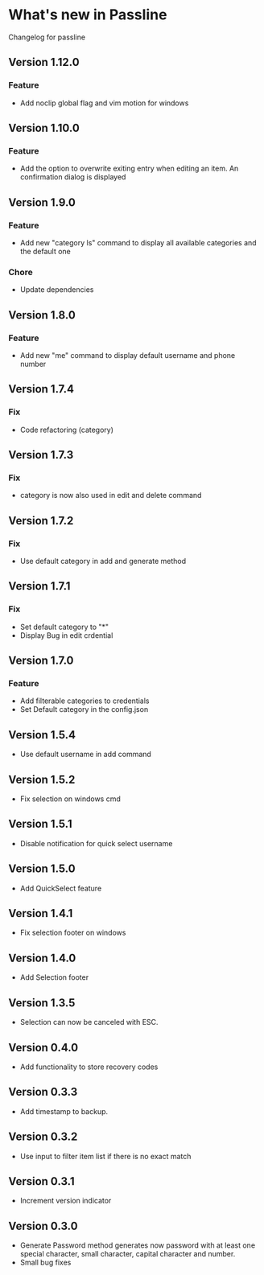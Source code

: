 # What's new in Passline

Changelog for passline

## Version 1.12.0

### Feature

- Add noclip global flag and vim motion for windows

## Version 1.10.0

### Feature

- Add the option to overwrite exiting entry when editing an item. An confirmation dialog is displayed

## Version 1.9.0

### Feature

- Add new "category ls" command to display all available categories and the default one

### Chore

- Update dependencies

## Version 1.8.0

### Feature

- Add new "me" command to display default username and phone number

## Version 1.7.4

### Fix

- Code refactoring (category)

## Version 1.7.3

### Fix

- category is now also used in edit and delete command

## Version 1.7.2

### Fix

- Use default category in add and generate method

## Version 1.7.1

### Fix

- Set default category to "*"
- Display Bug in edit crdential

## Version 1.7.0

### Feature

- Add filterable categories to credentials
- Set Default category in the config.json 

## Version 1.5.4

- Use default username in add command

## Version 1.5.2

- Fix selection on windows cmd

## Version 1.5.1

- Disable notification for quick select username

## Version 1.5.0

- Add QuickSelect feature

## Version 1.4.1

- Fix selection footer on windows

## Version 1.4.0

- Add Selection footer

## Version 1.3.5

- Selection can now be canceled with ESC.

## Version 0.4.0

- Add functionality to store recovery codes

## Version 0.3.3

- Add timestamp to backup.

## Version 0.3.2

- Use input to filter item list if there is no exact match

## Version 0.3.1

- Increment version indicator


## Version 0.3.0

- Generate Password method generates now password with at least one special character, small character, capital character and number.
- Small bug fixes
